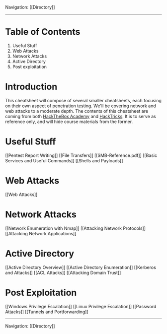 Navigation: [[Directory]]

---
# Table of Contents
1. Useful Stuff
2. Web Attacks
3. Network Attacks
4. Active Directory
5. Post exploitation
# Introduction
This cheatsheet will compose of several smaller cheatsheets, each focusing on their own aspect of penetration testing. We'll be covering network and web attacks to a moderate depth. The contents of this cheatsheet are coming from both [HackTheBox Academy](https://academy.hackthebox.com/) and [HackTricks](https://book.hacktricks.xyz/). It is to serve as reference only, and will hide course materials from the former.

# Useful Stuff
[[Pentest Report Writing]]
[[File Transfers]]
[[SMB-Reference.pdf]]
[[Basic Services and Useful Commands]]
[[Shells and Payloads]]
# Web Attacks
[[Web Attacks]]
# Network Attacks
[[Network Enumeration with Nmap]]
[[Attacking Network Protocols]]
[[Attacking Network Applications]]
# Active Directory
[[Active Directory Overview]]
[[Active Directory Enumeration]]
[[Kerberos and Attacks]]
[[ACL Attacks]]
[[Attacking Domain Trust]]
# Post Exploitation
[[Windows Privilege Escalation]]
[[Linux Privilege Escalation]]
[[Password Attacks]]
[[Tunnels and Portforwarding]]

---
Navigation: [[Directory]]